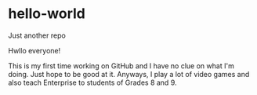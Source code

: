 # hello-world
Just another repo

Hwllo everyone!

This is my first time working on GitHub and I have no clue on what I'm doing. Just hope to be good at it.
Anyways, I play a lot of video games and also teach Enterprise to students of Grades 8 and 9.
